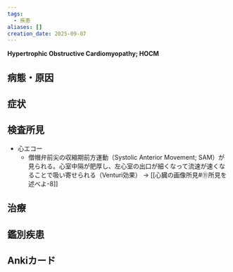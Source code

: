 ```yaml
---
tags:
  - 疾患
aliases: []
creation_date: 2025-09-07
---
```

**Hypertrophic Obstructive Cardiomyopathy; HOCM**
## 病態・原因

## 症状

## 検査所見
- 心エコー
	- 僧帽弁前尖の収縮期前方運動（Systolic Anterior Movement; SAM）が見られる。心室中隔が肥厚し、左心室の出口が細くなって流速が速くなることで吸い寄せられる（Venturi効果） → [[心臓の画像所見#⑪所見を述べよ-8]]

## 治療

## 鑑別疾患

## Ankiカード